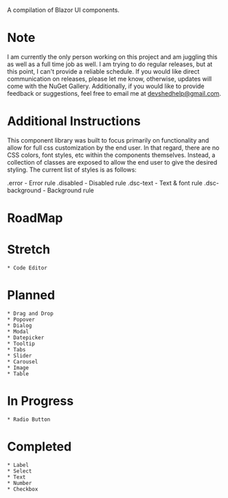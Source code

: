 A compilation of Blazor UI components.

# Note
I am currently the only person working on this project and am juggling this as well as a full time job as well.  I am trying to do regular releases, but at this point, I can't provide a reliable schedule.  If you would like direct communication on releases, please let me know, otherwise, updates will come with the NuGet Gallery. Additionally, if you would like to provide feedback or suggestions, feel free to email me at [devshedhelp@gmail.com](mailto:devshedhelp@gmail.com).

# Additional Instructions
This component library was built to focus primarily on functionality and allow for full css customization by the end user.  In that regard, there are no CSS colors, font styles, etc within the components themselves.  Instead, a collection of classes are exposed to allow the end user to give the desired styling.  The current list of styles is as follows:

.error - Error rule
.disabled - Disabled rule
.dsc-text - Text & font rule
.dsc-background - Background rule

# RoadMap
# Stretch
	* Code Editor
# Planned
	* Drag and Drop
	* Popover
	* Dialog
	* Modal
	* Datepicker
	* Tooltip
	* Tabs
	* Slider
	* Carousel
	* Image
	* Table
# In Progress
	* Radio Button
# Completed
	* Label
	* Select
	* Text
	* Number
	* Checkbox